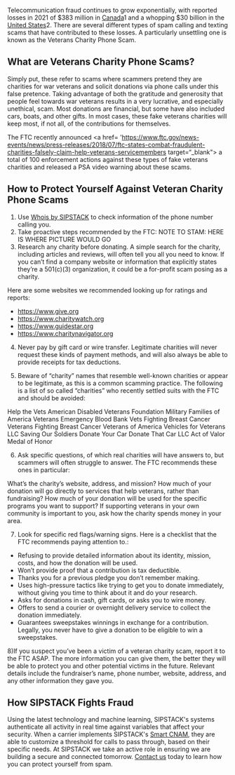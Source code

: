 Telecommunication fraud continues to grow exponentially, with reported losses in 2021 of $383 million in [Canada](https://www.sipstack.com/resources/blog/the-state-of-spam-calling-in-canada)1 and a whopping $30 billion in the [United States](https://www.sipstack.com/resources/blog/the-state-of-spam-calling-in-the-US)2. There are several different types of spam calling and texting scams that have contributed to these losses. A particularly unsettling one is known as the Veterans Charity Phone Scam. 

## What are Veterans Charity Phone Scams?

Simply put, these refer to scams where scammers pretend they are charities for war veterans and solicit donations via phone calls under this false pretence. Taking advantage of both the gratitude and generosity that people feel towards war veterans results in a very lucrative, and especially unethical, scam. Most donations are financial, but some have also included cars, boats, and other gifts. In most cases, these fake veterans charities will keep most, if not all, of the contributions for themselves.

The FTC recently announced <a href= 'https://www.ftc.gov/news-events/news/press-releases/2018/07/ftc-states-combat-fraudulent-charities-falsely-claim-help-veterans-servicemembers target=“_blank"> a total of 100 enforcement actions against these types of fake veterans charities and released a PSA video warning about these scams.

## How to Protect Yourself Against Veteran Charity Phone Scams


1. Use [Whois by SIPSTACK](https://whois.sipstack.com/) to check information of the phone number calling you.
2. Take proactive steps recommended by the FTC: NOTE TO STAM: HERE IS WHERE PICTURE WOULD GO
3. Research any charity before donating. ‍A simple search for the charity, including articles and reviews, will often tell you all you need to know. If you can’t find a company website or information that explicitly states they’re a 501(c)(3) organization, it could be a for-profit scam posing as a charity. 

Here are some websites we recommended looking up for ratings and reports:

- <a href= 'https://www.give.org' target="_blank"> https://www.give.org
- <a href= 'https://www.charitywatch.org' target="_blank"> https://www.charitywatch.org
- <a href= 'https://www.guidestar.org' target="_blank"> https://www.guidestar.org
- <a href= 'https://www.charitynavigator.org' target="_blank"> https://www.charitynavigator.org

4) Never pay by gift card or wire transfer. ‍Legitimate charities will never request these kinds of payment methods, and will also always be able to provide receipts for tax deductions.

5) ‍Beware of “charity” names that resemble well-known charities or appear to be legitimate, as this is a common scamming practice. The following is a list of so called “charities” who recently settled suits with the FTC and should be avoided:

Help the Vets
American Disabled Veterans Foundation
Military Families of America
Veterans Emergency Blood Bank
Vets Fighting Breast Cancer
Veterans Fighting Breast Cancer
Veterans of America
Vehicles for Veterans LLC
Saving Our Soldiers
Donate Your Car
Donate That Car LLC
Act of Valor
Medal of Honor

6) Ask specific questions, of which real charities will have answers to, but scammers will often struggle to answer. The FTC recommends these ones in particular:

What’s the charity’s website, address, and mission?
How much of your donation will go directly to services that help veterans, rather than fundraising?
How much of your donation will be used for the specific programs you want to support?
If supporting veterans in your own community is important to you, ask how the charity spends money in your area.

7) Look for specific red flags/warning signs. Here is a checklist that the FTC recommends paying attention to.:

- Refusing to provide detailed information about its identity, mission, costs, and how the donation will be used.
- Won’t provide proof that a contribution is tax deductible.
- Thanks you for a previous pledge you don’t remember making.
- Uses high-pressure tactics like trying to get you to donate immediately, without giving you time to think about it and do your research.
- Asks for donations in cash, gift cards, or asks you to wire money.
- Offers to send a courier or overnight delivery service to collect the donation immediately.
- Guarantees sweepstakes winnings in exchange for a contribution. Legally, you never have to give a donation to be eligible to win a sweepstakes.

8)If you suspect you’ve been a victim of a veteran charity scam, report it to the FTC ASAP. The more information you can give them, the better they will be able to protect you and other potential victims in the future. Relevant details include the fundraiser’s name, phone number, website, address, and any other information they gave you.

## How SIPSTACK Fights Fraud

Using the latest technology and machine learning, SIPSTACK's systems authenticate all activity in real time against variables that affect your security. When a carrier implements SIPSTACK's [Smart CNAM](https://www.sipstack.com/products/smart-cnam), they are able to customize a threshold for calls to pass through, based on their specific needs. At SIPSTACK we take an active role in ensuring we are building a secure and connected tomorrow. [Contact us](https://www.sipstack.com/contact/us) today to learn how you can protect yourself from spam.

